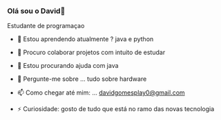 ### Olá  sou o David👋

Estudante de programaçao 

- 🌱 Estou aprendendo atualmente ? java e python

- 👯 Procuro colaborar projetos com intuito de estudar


- 🤔 Estou procurando ajuda com java

- 💬 Pergunte-me sobre ... tudo sobre hardware

- 📫 Como chegar até mim: ... davidgomesplay0@gmail.com


- ⚡ Curiosidade: gosto de tudo que está no ramo das novas tecnologia
